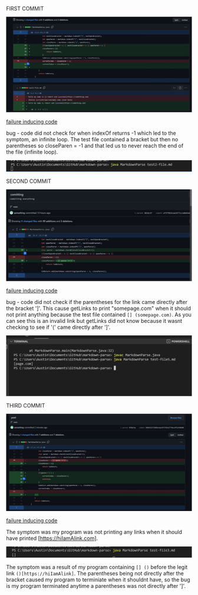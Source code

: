 FIRST COMMIT

![image](firstCommit.jpg)

[failure inducing code](https://asmarking.github.io/markdown-parse/test2-file.md)

bug - code did not check for when indexOf returns -1 which led to the symptom, an infinite loop. The test file contained a bracket but then no parentheses so closeParen = -1 
and that led us to never reach the end of the file (infinite loop).

![image](firstError.jpg)


SECOND COMMIT

![image](commitTwo.jpg)

[failure inducing code](https://asmarking.github.io/markdown-parse/test-file5.md)  

bug - code did not check if the parentheses for the link came directly after the bracket ']'. This cause getLinks to print "somepage.com" when it should not print anything because the test file contained `[] (somepage.com)`. As you can see this is an invalid link but getLinks did not know because it wasnt checking to see if '(' came directly after ']'.

![image](errorTwo.jpg)

THIRD COMMIT

![image](commit3.jpg)  

[failure inducing code](https://asmarking.github.io/markdown-parse/test3-file.md)

The symptom was my program was not printing any links when it should have printed [https://hiIamAlink.com].   

![image](error3.jpg)

The symptom was a result of my program containing `[] ()` before the legit link `()[https://hiIamAlink]`. The parentheses being not directly after the bracket caused my program to terminiate when it shouldnt have, so the bug is my program terminated anytime a parentheses was not directly after ']'.